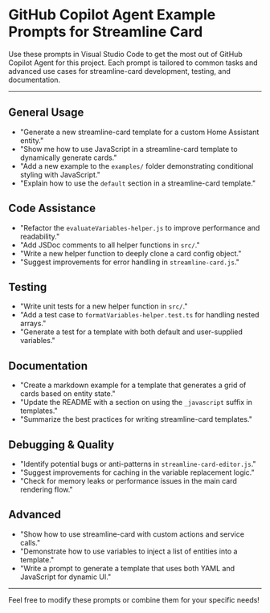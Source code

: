 # GitHub Copilot Agent Example Prompts for Streamline Card

Use these prompts in Visual Studio Code to get the most out of GitHub Copilot Agent for this project. Each prompt is tailored to common tasks and advanced use cases for streamline-card development, testing, and documentation.

---

## General Usage

- "Generate a new streamline-card template for a custom Home Assistant entity."
- "Show me how to use JavaScript in a streamline-card template to dynamically generate cards."
- "Add a new example to the `examples/` folder demonstrating conditional styling with JavaScript."
- "Explain how to use the `default` section in a streamline-card template."

## Code Assistance

- "Refactor the `evaluateVariables-helper.js` to improve performance and readability."
- "Add JSDoc comments to all helper functions in `src/`."
- "Write a new helper function to deeply clone a card config object."
- "Suggest improvements for error handling in `streamline-card.js`."

## Testing

- "Write unit tests for a new helper function in `src/`."
- "Add a test case to `formatVariables-helper.test.ts` for handling nested arrays."
- "Generate a test for a template with both default and user-supplied variables."

## Documentation

- "Create a markdown example for a template that generates a grid of cards based on entity state."
- "Update the README with a section on using the `_javascript` suffix in templates."
- "Summarize the best practices for writing streamline-card templates."

## Debugging & Quality

- "Identify potential bugs or anti-patterns in `streamline-card-editor.js`."
- "Suggest improvements for caching in the variable replacement logic."
- "Check for memory leaks or performance issues in the main card rendering flow."

## Advanced

- "Show how to use streamline-card with custom actions and service calls."
- "Demonstrate how to use variables to inject a list of entities into a template."
- "Write a prompt to generate a template that uses both YAML and JavaScript for dynamic UI."

---

Feel free to modify these prompts or combine them for your specific needs!
